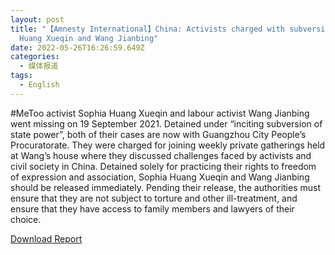 ```yaml
---
layout: post
title: "【Amnesty International】China: Activists charged with subversion: Sophia
  Huang Xueqin and Wang Jianbing"
date: 2022-05-26T16:26:59.649Z
categories:
  - 媒体报道
tags:
  - English
---
```

#MeToo activist Sophia Huang Xueqin and labour activist Wang Jianbing went missing on 19 September 2021. Detained under “inciting subversion of state power”, both of their cases are now with Guangzhou City People’s Procuratorate. They were charged for joining weekly private gatherings held at Wang’s house where they discussed challenges faced by activists and civil society in China. Detained solely for practicing their rights to freedom of expression and association, Sophia Huang Xueqin and Wang Jianbing should be released immediately. Pending their release, the authorities must ensure that they are not subject to torture and other ill-treatment, and ensure that they have access to family members and lawyers of their choice.

[Download Report](https://www.amnesty.org/en/documents/asa17/5628/2022/en/)